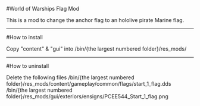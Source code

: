 #World of Warships Flag Mod

This is a mod to change the anchor flag to an hololive pirate Marine flag.
***
#How to install 

Copy "content" & "gui" into /bin/{the largest numbered folder}/res_mods/
***
#How to uninstall

Delete the following files
/bin/{the largest numbered folder}/res_mods/content/gameplay/common/flags/start_1_flag.dds
/bin/{the largest numbered folder}/res_mods/gui/exteriors/ensigns/PCEE544_Start_1_flag.png